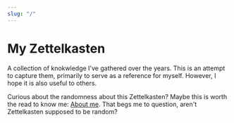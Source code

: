 ```yaml
---
slug: "/"
---
```


# My Zettelkasten

A collection of knokwledge I've gathered over the years. This is an attempt to capture them, primarily to serve as a reference for myself. However, I hope it is also useful to others.

Curious about the randomness about this Zettelkasten? Maybe this is worth the read to know me: [About me](/src/pages/me.md). That begs me to question, aren't Zettelkasten supposed to be random? 
